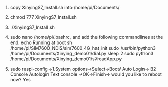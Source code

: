 1. copy XinyingS7_Install.sh into /home/pi/Documents/
2. chmod 777 XinyingS7_Install.sh
3. ./XinyingS7_Install.sh
4. sudo nano /home/pi/.bashrc, and add  the following commandlines at the end.
	echo Running at boot
	sh /home/pi/SIM7600_NDIS/sim7600_4G_hat_init
	sudo /usr/bin/python3 /home/pi/Documents/Xinying_demo01/dial.py
	sleep 2 
	sudo python3 /home/pi/Documents/Xinying_demo01/s7readApp.py

5. sudo raspi-config->1.System options->Select->Boot/ Auto Login-> B2 Console Autologin Text console
   ->OK->Finish-> would you like to reboot now? Yes
